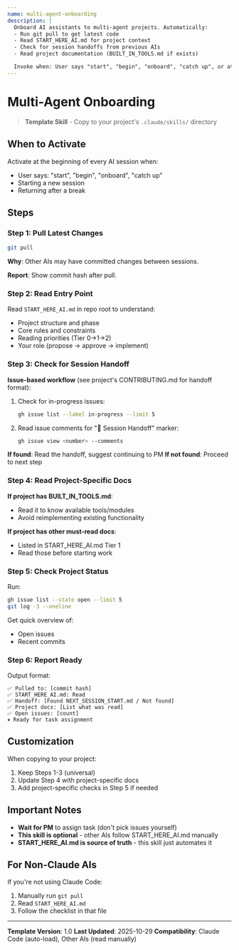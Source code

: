 ```yaml
---
name: multi-agent-onboarding
description: |
  Onboard AI assistants to multi-agent projects. Automatically:
  - Run git pull to get latest code
  - Read START_HERE_AI.md for project context
  - Check for session handoffs from previous AIs
  - Read project documentation (BUILT_IN_TOOLS.md if exists)

  Invoke when: User says "start", "begin", "onboard", "catch up", or at session start.
---
```


# Multi-Agent Onboarding

> **Template Skill** - Copy to your project's `.claude/skills/` directory

## When to Activate

Activate at the beginning of every AI session when:
- User says: "start", "begin", "onboard", "catch up"
- Starting a new session
- Returning after a break

## Steps

### Step 1: Pull Latest Changes

```bash
git pull
```

**Why**: Other AIs may have committed changes between sessions.

**Report**: Show commit hash after pull.

### Step 2: Read Entry Point

Read `START_HERE_AI.md` in repo root to understand:
- Project structure and phase
- Core rules and constraints
- Reading priorities (Tier 0→1→2)
- Your role (propose → approve → implement)

### Step 3: Check for Session Handoff

**Issue-based workflow** (see project's CONTRIBUTING.md for handoff format):

1. Check for in-progress issues:
   ```bash
   gh issue list --label in-progress --limit 5
   ```

2. Read issue comments for "🔄 Session Handoff" marker:
   ```bash
   gh issue view <number> --comments
   ```

**If found**: Read the handoff, suggest continuing to PM
**If not found**: Proceed to next step

### Step 4: Read Project-Specific Docs

**If project has BUILT_IN_TOOLS.md**:
- Read it to know available tools/modules
- Avoid reimplementing existing functionality

**If project has other must-read docs**:
- Listed in START_HERE_AI.md Tier 1
- Read those before starting work

### Step 5: Check Project Status

Run:
```bash
gh issue list --state open --limit 5
git log -3 --oneline
```

Get quick overview of:
- Open issues
- Recent commits

### Step 6: Report Ready

Output format:
```
✅ Pulled to: [commit hash]
✅ START_HERE_AI.md: Read
✅ Handoff: [Found NEXT_SESSION_START.md / Not found]
✅ Project docs: [List what was read]
✅ Open issues: [count]
⏸ Ready for task assignment
```

## Customization

When copying to your project:
1. Keep Steps 1-3 (universal)
2. Update Step 4 with project-specific docs
3. Add project-specific checks in Step 5 if needed

## Important Notes

- **Wait for PM** to assign task (don't pick issues yourself)
- **This skill is optional** - other AIs follow START_HERE_AI.md manually
- **START_HERE_AI.md is source of truth** - this skill just automates it

## For Non-Claude AIs

If you're not using Claude Code:
1. Manually run `git pull`
2. Read `START_HERE_AI.md`
3. Follow the checklist in that file

---

**Template Version**: 1.0
**Last Updated**: 2025-10-29
**Compatibility**: Claude Code (auto-load), Other AIs (read manually)
